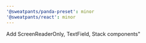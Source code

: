 ```yaml
---
'@sweatpants/panda-preset': minor
'@sweatpants/react': minor
---
```


Add ScreenReaderOnly, TextField, Stack components"
